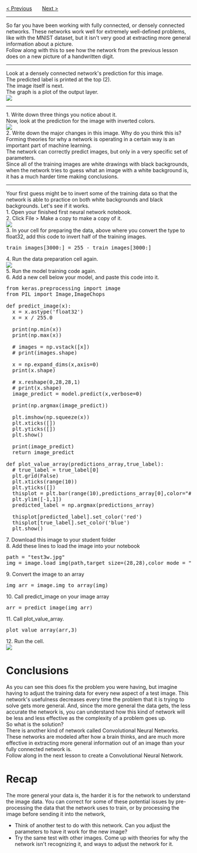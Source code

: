 <a href="/v4/Connected-Networks/Improving-Your-Network.md">&lt; Previous</a>
&nbsp;&nbsp;&nbsp;&nbsp;&nbsp;
<a href="/v4/CNN/Build-a-CNN.md">Next &gt;</a>
<hr>
So far you have been working with fully connected, or densely connected networks. These networks work well for extremely well-defined problems, like with the MNIST dataset, but it isn't very good at extracting more general information about a picture.
<br>
Follow along with this to see how the network from the previous lesson does on a new picture of a handwritten digit.
<hr>
Look at a densely connected network's prediction for this image.
<br>
The predicted label is printed at the top (2). 
<br>
The image itself is next. 
<br>
The graph is a plot of the output layer. 
<br>
<img src="https://i.imgur.com/3skEMp6.png">
<hr>
1. Write down three things you notice about it.
<br>
Now, look at the prediction for the image with inverted colors.
<br>
<img src="https://i.imgur.com/DMvKEEv.png">
<br>
2. Write down the major changes in this image. Why do you think this is?
<br>
Forming theories for why a network is operating in a certain way is an important part of machine learning.
<br>
The network can correctly predict images, but only in a very specific set of parameters.
<br>
Since all of the training images are white drawings with black backgrounds, when the network tries to guess what an image with a white background is, it has a much harder time making conclusions.
<hr>
Your first guess might be to invert some of the training data so that the network is able to practice on both white backgrounds and black backgrounds. Let's see if it works.
<br>
1. Open your finished first neural network notebook.
<br>
2. Click File &gt; Make a copy to make a copy of it.
<br>
<img src="https://i.imgur.com/NcDD7OK.jpg">
<br>
3. In your cell for preparing the data, above where you convert the type to float32, add this code to invert half of the training images.
<pre>train_images[3000:] = 255 - train_images[3000:]</pre>
4. Run the data preparation cell again.
<br>
<img src="https://i.imgur.com/c8pKV9o.jpg">
<br>
5. Run the model training code again. 
<br>
6. Add a new cell below your model, and paste this code into it. 
<pre>
from keras.preprocessing import image
from PIL import Image,ImageChops<br>
def predict_image(x):
  x = x.astype('float32')
  x = x / 255.0<br>
  print(np.min(x))
  print(np.max(x))<br>
  # images = np.vstack([x])
  # print(images.shape)<br>
  x = np.expand_dims(x,axis=0)
  print(x.shape)<br>
  # x.reshape(0,28,28,1)
  # print(x.shape)
  image_predict = model.predict(x,verbose=0)<br>
  print(np.argmax(image_predict))<br>
  plt.imshow(np.squeeze(x))
  plt.xticks([])
  plt.yticks([])
  plt.show()<br>
  print(image_predict)
  return image_predict<br>
def plot_value_array(predictions_array,true_label):
  # true_label = true_label[0]
  plt.grid(False)
  plt.xticks(range(10))
  plt.yticks([])
  thisplot = plt.bar(range(10),predictions_array[0],color="#777777")
  plt.ylim([-1,1])
  predicted_label = np.argmax(predictions_array)<br>
  thisplot[predicted_label].set_color('red')
  thisplot[true_label].set_color('blue')
  plt.show()
</pre>
7. Download this image to your student folder
<br>
8. Add these lines to load the image into your notebook
<pre>
path = "test3w.jpg" 
img = image.load_img(path,target_size=(28,28),color_mode = "grayscale") 
</pre>
9. Convert the image to an array
<pre>img_arr = image.img_to_array(img)</pre>
10. Call predict_image on your image array
<pre>arr = predict_image(img_arr)</pre>
11. Call plot_value_array.
<pre>plot_value_array(arr,3)</pre>
12. Run the cell.
<br>
<img src="https://i.imgur.com/m8Ze3kt.png">
<h1>Conclusions</h1>
As you can see this does fix the problem you were having, but imagine having to adjust the training data for every new aspect of a test image. This network's usefulness decreases every time the problem that it is trying to solve gets more general. And, since the more general the data gets, the less accurate the network is, you can understand how this kind of network will be less and less effective as the complexity of a problem goes up. 
<br>
So what is the solution? 
<br>
There is another kind of network called Convolutional Neural Networks. These networks are modeled after how a brain thinks, and are much more effective in extracting more general information out of an image than your fully connected network is. 
<br>
Follow along in the next lesson to create a Convolutional Neural Network.
<h1>Recap</h1>
The more general your data is, the harder it is for the network to understand the image data. You can correct for some of these potential issues by pre-processing the data that the network uses to train, or by processing the image before sending it into the network,
<ul>
  <li>Think of another test to do with this network. Can you adjust the parameters to have it work for the new image?</li>
  <li>Try the same test with other images. Come up with theories for why the network isn't recognizing it, and ways to adjust the network for it.</li>
</ul>
